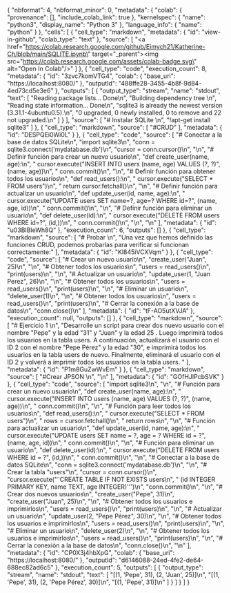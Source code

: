 {
  "nbformat": 4,
  "nbformat_minor": 0,
  "metadata": {
    "colab": {
      "provenance": [],
      "include_colab_link": true
    },
    "kernelspec": {
      "name": "python3",
      "display_name": "Python 3"
    },
    "language_info": {
      "name": "python"
    }
  },
  "cells": [
    {
      "cell_type": "markdown",
      "metadata": {
        "id": "view-in-github",
        "colab_type": "text"
      },
      "source": [
        "<a href=\"https://colab.research.google.com/github/Eimych21/Katherine-Ch/blob/main/SQLITE.ipynb\" target=\"_parent\"><img src=\"https://colab.research.google.com/assets/colab-badge.svg\" alt=\"Open In Colab\"/></a>"
      ]
    },
    {
      "cell_type": "code",
      "execution_count": 8,
      "metadata": {
        "id": "3zvc7komVTG4",
        "colab": {
          "base_uri": "https://localhost:8080/"
        },
        "outputId": "488ffe28-3455-4b8f-9d84-4ed73cd5e3e6"
      },
      "outputs": [
        {
          "output_type": "stream",
          "name": "stdout",
          "text": [
            "Reading package lists... Done\n",
            "Building dependency tree       \n",
            "Reading state information... Done\n",
            "sqlite3 is already the newest version (3.31.1-4ubuntu0.5).\n",
            "0 upgraded, 0 newly installed, 0 to remove and 22 not upgraded.\n"
          ]
        }
      ],
      "source": [
        "# Instalar SQLite \n",
        "!apt-get install sqlite3"
      ]
    },
    {
      "cell_type": "markdown",
      "source": [
        "#CRUD"
      ],
      "metadata": {
        "id": "DESPQEi0Wi0L"
      }
    },
    {
      "cell_type": "code",
      "source": [
        "# Conectar a la base de datos SQLite\n",
        "import sqlite3\n",
        "conn = sqlite3.connect('mydatabase.db')\n",
        "cursor = conn.cursor()\n",
        "\n",
        "# Definir función para crear un nuevo usuario\n",
        "def create_user(name, age):\n",
        "    cursor.execute(\"INSERT INTO users (name, age) VALUES (?, ?)\", (name, age))\n",
        "    conn.commit()\n",
        "\n",
        "# Definir función para obtener todos los usuarios\n",
        "def read_users():\n",
        "    cursor.execute(\"SELECT * FROM users\")\n",
        "    return cursor.fetchall()\n",
        "\n",
        "# Definir función para actualizar un usuario\n",
        "def update_user(id, name, age):\n",
        "    cursor.execute(\"UPDATE users SET name=?, age=? WHERE id=?\", (name, age, id))\n",
        "    conn.commit()\n",
        "\n",
        "# Definir función para eliminar un usuario\n",
        "def delete_user(id):\n",
        "    cursor.execute(\"DELETE FROM users WHERE id=?\", (id,))\n",
        "    conn.commit()\n",
        "\n",
        "\n"
      ],
      "metadata": {
        "id": "u03BIBleWh8Q"
      },
      "execution_count": 6,
      "outputs": []
    },
    {
      "cell_type": "markdown",
      "source": [
        "# Probar \n",
        "Una vez que hemos definido las funciones CRUD, podemos probarlas para verificar si funcionan correctamente:"
      ],
      "metadata": {
        "id": "Kl845iVCXVqm"
      }
    },
    {
      "cell_type": "code",
      "source": [
        "# Crear un nuevo usuario\n",
        "create_user(\"Juan\", 25)\n",
        "\n",
        "# Obtener todos los usuarios\n",
        "users = read_users()\n",
        "print(users)\n",
        "\n",
        "# Actualizar un usuario\n",
        "update_user(1, \"Juan Perez\", 26)\n",
        "\n",
        "# Obtener todos los usuarios\n",
        "users = read_users()\n",
        "print(users)\n",
        "\n",
        "# Eliminar un usuario\n",
        "delete_user(1)\n",
        "\n",
        "# Obtener todos los usuarios\n",
        "users = read_users()\n",
        "print(users)\n",
        "# Cerrar la conexión a la base de datos\n",
        "conn.close()\n"
      ],
      "metadata": {
        "id": "tF-AO5utXVJA"
      },
      "execution_count": null,
      "outputs": []
    },
    {
      "cell_type": "markdown",
      "source": [
        "# Ejercicio 1 \n",
        "Desarrolle un script para crear  dos nuevo usuario con el nombre \"Pepe\" y la edad \"31\" y \"Juan\" y la edad 25 . Luego imprimirá todos los usuarios en la tabla users. A continuación, actualizará el usuario con el ID 2 con el nombre \"Pepe Pérez\" y la edad \"30\", e imprimirá todos los usuarios en la tabla users de nuevo. Finalmente, eliminará el usuario con el ID 2 y volverá a imprimir todos los usuarios en la tabla users. "
      ],
      "metadata": {
        "id": "P1m8GuZwWvEm"
      }
    },
    {
      "cell_type": "markdown",
      "source": [
        "#Crear JPSON \n",
        "\n"
      ],
      "metadata": {
        "id": "GOfHJIPcbSVK"
      }
    },
    {
      "cell_type": "code",
      "source": [
        "import sqlite3\n",
        "\n",
        "# Función para crear un nuevo usuario\n",
        "def create_user(name, age):\n",
        "    cursor.execute(\"INSERT INTO users (name, age) VALUES (?, ?)\", (name, age))\n",
        "    conn.commit()\n",
        "\n",
        "# Función para leer todos los usuarios\n",
        "def read_users():\n",
        "    cursor.execute(\"SELECT * FROM users\")\n",
        "    rows = cursor.fetchall()\n",
        "    return rows\n",
        "\n",
        "# Función para actualizar un usuario\n",
        "def update_user(id, name, age):\n",
        "    cursor.execute(\"UPDATE users SET name = ?, age = ? WHERE id = ?\", (name, age, id))\n",
        "    conn.commit()\n",
        "\n",
        "# Función para eliminar un usuario\n",
        "def delete_user(id):\n",
        "    cursor.execute(\"DELETE FROM users WHERE id = ?\", (id,))\n",
        "    conn.commit()\n",
        "\n",
        "# Conectar a la base de datos SQLite\n",
        "conn = sqlite3.connect('mydatabase.db')\n",
        "\n",
        "# Crear la tabla \"users\"\n",
        "cursor = conn.cursor()\n",
        "cursor.execute('''CREATE TABLE IF NOT EXISTS users\n",
        "                (id INTEGER PRIMARY KEY, name TEXT, age INTEGER)''')\n",
        "conn.commit()\n",
        "\n",
        "# Crear dos nuevos usuarios\n",
        "create_user(\"Pepe\", 31)\n",
        "create_user(\"Juan\", 25)\n",
        "\n",
        "# Obtener todos los usuarios e imprimirlos\n",
        "users = read_users()\n",
        "print(users)\n",
        "\n",
        "# Actualizar un usuario\n",
        "update_user(2, \"Pepe Pérez\", 30)\n",
        "\n",
        "# Obtener todos los usuarios e imprimirlos\n",
        "users = read_users()\n",
        "print(users)\n",
        "\n",
        "# Eliminar un usuario\n",
        "delete_user(2)\n",
        "\n",
        "# Obtener todos los usuarios e imprimirlos\n",
        "users = read_users()\n",
        "print(users)\n",
        "\n",
        "# Cerrar la conexión a la base de datos\n",
        "conn.close()\n",
        "\n"
      ],
      "metadata": {
        "id": "CP0X3j4hbXpG",
        "colab": {
          "base_uri": "https://localhost:8080/"
        },
        "outputId": "d6146088-24ed-4fe2-de64-688ec82ad6c5"
      },
      "execution_count": 5,
      "outputs": [
        {
          "output_type": "stream",
          "name": "stdout",
          "text": [
            "[(1, 'Pepe', 31), (2, 'Juan', 25)]\n",
            "[(1, 'Pepe', 31), (2, 'Pepe Pérez', 30)]\n",
            "[(1, 'Pepe', 31)]\n"
          ]
        }
      ]
    }
  ]
}
